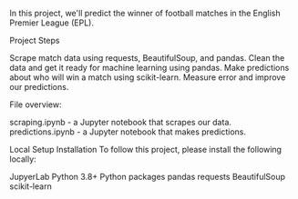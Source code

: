 In this project, we'll predict the winner of football matches in the English Premier League (EPL).

Project Steps

Scrape match data using requests, BeautifulSoup, and pandas.
Clean the data and get it ready for machine learning using pandas.
Make predictions about who will win a match using scikit-learn.
Measure error and improve our predictions.

File overview:

scraping.ipynb - a Jupyter notebook that scrapes our data.
predictions.ipynb - a Jupyter notebook that makes predictions.

Local Setup
Installation
To follow this project, please install the following locally:

JupyerLab
Python 3.8+
Python packages
pandas
requests
BeautifulSoup
scikit-learn
